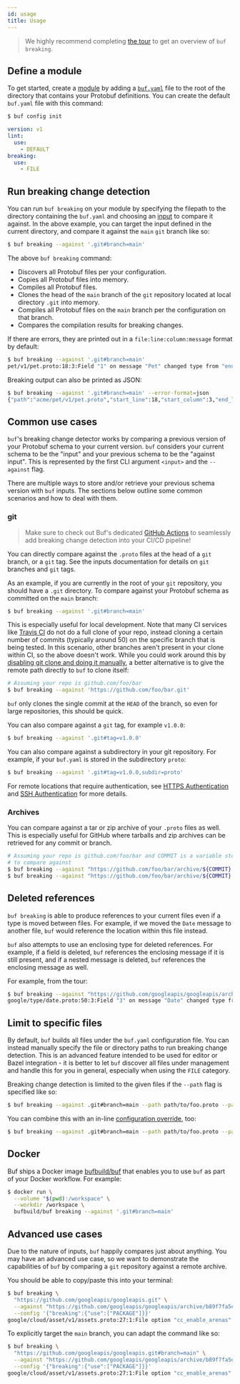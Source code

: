 ```yaml
---
id: usage
title: Usage
---
```


> We highly recommend completing [the tour](../tour/detect-breaking-changes.md) to get an overview
> of `buf breaking`.

## Define a module

To get started, create a [module](../bsr/overview.md#modules) by adding a [`buf.yaml`](../configuration/v1/buf-yaml.md)
file to the root of the directory that contains your Protobuf definitions. You can create the default `buf.yaml`
file with this command:

```sh
$ buf config init
```

```yaml title="buf.yaml"
version: v1
lint:
  use:
    - DEFAULT
breaking:
  use:
    - FILE
```

## Run breaking change detection

You can run `buf breaking` on your module by specifying the filepath to the directory containing the `buf.yaml`
and choosing an [input](../reference/inputs.md) to compare it against. In the above example, you can target the
input defined in the current directory, and compare it against the `main` `git` branch like so:

```sh
$ buf breaking --against '.git#branch=main'
```

The above `buf breaking` command:

  - Discovers all Protobuf files per your configuration.
  - Copies all Protobuf files into memory.
  - Compiles all Protobuf files.
  - Clones the head of the `main` branch of the `git` repository located at local directory `.git` into memory.
  - Compiles all Protobuf files on the `main` branch per the configuration on that branch.
  - Compares the compilation results for breaking changes.

If there are errors, they are printed out in a `file:line:column:message` format by default:

```sh
$ buf breaking --against '.git#branch=main'
pet/v1/pet.proto:18:3:Field "1" on message "Pet" changed type from "enum" to "string".
```

Breaking output can also be printed as JSON:

```sh
$ buf breaking --against '.git#branch=main' --error-format=json
{"path":"acme/pet/v1/pet.proto","start_line":18,"start_column":3,"end_line":18,"end_column":9,"type":"FIELD_SAME_TYPE","message":"Field \"1\" on message \"Pet\" changed type from \"enum\" to \"string\"."}
```

## Common use cases

`buf`'s breaking change detector works by comparing a previous version of your Protobuf schema to
your current version. `buf` considers your current schema to be the "input" and your previous schema
to be the "against input". This is represented by the first CLI argument `<input>` and the `--against`
flag.

There are multiple ways to store and/or retrieve your previous schema version with `buf` inputs.
The sections below outline some common scenarios and how to deal with them.

### git

> Make sure to check out Buf's dedicated [GitHub Actions](../ci-cd/github-actions.md) to seamlessly add
> breaking change detection into your CI/CD pipeline!

You can directly compare against the `.proto` files at the head of a `git` branch, or a `git` tag.
See the inputs documentation for details on `git` branches and `git` tags.

As an example, if you are currently in the root of your `git` repository, you should have a `.git`
directory. To compare against your Protobuf schema as committed on the `main` branch:

```sh
$ buf breaking --against '.git#branch=main'
```

This is especially useful for local development. Note that many CI services like [Travis CI](https://travis-ci.com/)
do not do a full clone of your repo, instead cloning a certain number of commits (typically around 50)
on the specific branch that is being tested. In this scenario, other branches aren't present
in your clone within CI, so the above doesn't work. While you could work around this by [disabling git
clone and doing it manually](https://docs.travis-ci.com/user/customizing-the-build/#disabling-git-clone),
a better alternative is to give the remote path directly to `buf` to clone itself:

```sh
# Assuming your repo is github.com/foo/bar
$ buf breaking --against 'https://github.com/foo/bar.git'
```

`buf` only clones the single commit at the `HEAD` of the branch, so even for large repositories, this
should be quick.

You can also compare against a `git` tag, for example `v1.0.0`:

```sh
$ buf breaking --against '.git#tag=v1.0.0'
```

You can also compare against a subdirectory in your git repository. For example, if your `buf.yaml` is
stored in the subdirectory `proto`:


```sh
$ buf breaking --against '.git#tag=v1.0.0,subdir=proto'
```

For remote locations that require authentication, see [HTTPS Authentication](../reference/inputs.md#https) and
[SSH Authentication](../reference/inputs.md#ssh) for more details.

### Archives

You can compare against a tar or zip archive of your `.proto` files as well. This is especially useful for
GitHub where tarballs and zip archives can be retrieved for any commit or branch.

```sh
# Assuming your repo is github.com/foo/bar and COMMIT is a variable storing the commit
# to compare against
$ buf breaking --against "https://github.com/foo/bar/archive/${COMMIT}.tar.gz#strip_components=1"
$ buf breaking --against "https://github.com/foo/bar/archive/${COMMIT}.zip#strip_components=1"
```

## Deleted references

`buf breaking` is able to produce references to your current files even if a type is moved between
files. For example, if we moved the `Date` message to another file, `buf` would reference the location
within this file instead.

`buf` also attempts to use an enclosing type for deleted references. For example, if a field is deleted,
`buf` references the enclosing message if it is still present, and if a nested message is deleted, `buf`
references the enclosing message as well.

For example, from the tour:

```sh
$ buf breaking --against "https://github.com/googleapis/googleapis/archive/${GOOGLEAPIS_COMMIT}.tar.gz#strip_components=1"
google/type/date.proto:50:3:Field "3" on message "Date" changed type from "int32" to "string".
```

## Limit to specific files

By default, `buf` builds all files under the `buf.yaml` configuration file. You can instead
manually specify the file or directory paths to run breaking change detection. This is an advanced
feature intended to be used for editor or Bazel integration - it is better to let `buf` discover
all files under management and handle this for you in general, especially when using the `FILE`
category.

Breaking change detection is limited to the given files if the `--path` flag is specified like so:

```sh
$ buf breaking --against .git#branch=main --path path/to/foo.proto --path path/to/bar.proto
```

You can combine this with an in-line [configuration override](../configuration/overview.md#configuration-override), too:

```sh
$ buf breaking --against .git#branch=main --path path/to/foo.proto --path path/to/bar.proto --config '{"breaking":{"use":["WIRE_JSON"]}}'
```

## Docker

Buf ships a Docker image [bufbuild/buf](https://hub.docker.com/r/bufbuild/buf) that enables
you to use `buf` as part of your Docker workflow. For example:

```sh
$ docker run \
  --volume "$(pwd):/workspace" \
  --workdir /workspace \
  bufbuild/buf breaking --against '.git#branch=main'
```

## Advanced use cases

Due to the nature of inputs, `buf` happily compares just about anything. You may have an advanced
use case, so we want to demonstrate the capabilities of `buf` by comparing a `git` repository against a remote
archive.

You should be able to copy/paste this into your terminal:

```sh
$ buf breaking \
  "https://github.com/googleapis/googleapis.git" \
  --against "https://github.com/googleapis/googleapis/archive/b89f7fa5e7cc64e9e38a59c97654616ad7b5932d.tar.gz#strip_components=1" \
  --config '{"breaking":{"use":["PACKAGE"]}}'
google/cloud/asset/v1/assets.proto:27:1:File option "cc_enable_arenas" changed from "false" to "true".
```

To explicitly target the `main` branch, you can adapt the command like so:

```sh
$ buf breaking \
  "https://github.com/googleapis/googleapis.git#branch=main" \
  --against "https://github.com/googleapis/googleapis/archive/b89f7fa5e7cc64e9e38a59c97654616ad7b5932d.tar.gz#strip_components=1" \
  --config '{"breaking":{"use":["PACKAGE"]}}'
google/cloud/asset/v1/assets.proto:27:1:File option "cc_enable_arenas" changed from "false" to "true".
```
